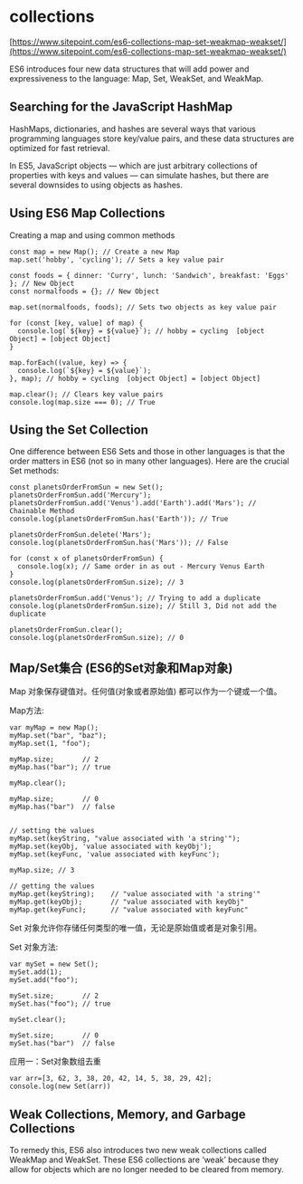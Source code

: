 # collections

[https://www.sitepoint.com/es6-collections-map-set-weakmap-weakset/](https://www.sitepoint.com/es6-collections-map-set-weakmap-weakset/)

ES6 introduces four new data structures that will add power and expressiveness to the language: Map, Set, WeakSet, and WeakMap.

## Searching for the JavaScript HashMap

HashMaps, dictionaries, and hashes are several ways that various programming languages store key/value pairs, and these data structures are optimized for fast retrieval.

In ES5, JavaScript objects — which are just arbitrary collections of properties with keys and values — can simulate hashes, but there are several downsides to using objects as hashes.

## Using ES6 Map Collections

Creating a map and using common methods

```text
const map = new Map(); // Create a new Map
map.set('hobby', 'cycling'); // Sets a key value pair

const foods = { dinner: 'Curry', lunch: 'Sandwich', breakfast: 'Eggs' }; // New Object
const normalfoods = {}; // New Object

map.set(normalfoods, foods); // Sets two objects as key value pair

for (const [key, value] of map) {
  console.log(`${key} = ${value}`); // hobby = cycling  [object Object] = [object Object]
}

map.forEach((value, key) => {
  console.log(`${key} = ${value}`);
}, map); // hobby = cycling  [object Object] = [object Object]

map.clear(); // Clears key value pairs
console.log(map.size === 0); // True
```

## Using the Set Collection

One difference between ES6 Sets and those in other languages is that the order matters in ES6 \(not so in many other languages\). Here are the crucial Set methods:

```text
const planetsOrderFromSun = new Set();
planetsOrderFromSun.add('Mercury');
planetsOrderFromSun.add('Venus').add('Earth').add('Mars'); // Chainable Method
console.log(planetsOrderFromSun.has('Earth')); // True

planetsOrderFromSun.delete('Mars');
console.log(planetsOrderFromSun.has('Mars')); // False

for (const x of planetsOrderFromSun) {
  console.log(x); // Same order in as out - Mercury Venus Earth
}
console.log(planetsOrderFromSun.size); // 3

planetsOrderFromSun.add('Venus'); // Trying to add a duplicate
console.log(planetsOrderFromSun.size); // Still 3, Did not add the duplicate

planetsOrderFromSun.clear();
console.log(planetsOrderFromSun.size); // 0
```

## Map/Set集合 \(ES6的Set对象和Map对象\)

Map 对象保存键值对。任何值\(对象或者原始值\) 都可以作为一个键或一个值。

Map方法:

```text
var myMap = new Map();
myMap.set("bar", "baz");
myMap.set(1, "foo");

myMap.size;       // 2
myMap.has("bar"); // true

myMap.clear();

myMap.size;       // 0
myMap.has("bar")  // false


// setting the values
myMap.set(keyString, "value associated with 'a string'");
myMap.set(keyObj, 'value associated with keyObj');
myMap.set(keyFunc, 'value associated with keyFunc');

myMap.size; // 3

// getting the values
myMap.get(keyString);    // "value associated with 'a string'"
myMap.get(keyObj);       // "value associated with keyObj"
myMap.get(keyFunc);      // "value associated with keyFunc"
```

Set 对象允许你存储任何类型的唯一值，无论是原始值或者是对象引用。

Set 对象方法:

```text
var mySet = new Set();
mySet.add(1);
mySet.add("foo");

mySet.size;       // 2
mySet.has("foo"); // true

mySet.clear();

mySet.size;       // 0
mySet.has("bar")  // false
```

应用一：Set对象数组去重

```text
var arr=[3, 62, 3, 38, 20, 42, 14, 5, 38, 29, 42];
console.log(new Set(arr))
```

## Weak Collections, Memory, and Garbage Collections

To remedy this, ES6 also introduces two new weak collections called WeakMap and WeakSet. These ES6 collections are ‘weak’ because they allow for objects which are no longer needed to be cleared from memory.


